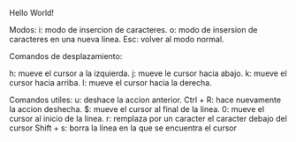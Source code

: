 Hello World!

Modos:
i: modo de insercion de caracteres.
o: modo de insersion de caracteres en una nueva linea.
Esc: volver al modo normal.

Comandos de desplazamiento:

h: mueve el cursor a la izquierda.
j: mueve le cursor hacia abajo.
k: mueve el cursor hacia arriba.
l: mueve el cursor hacia la derecha.

Comandos utiles:
u: deshace la accion anterior.
Ctrl + R: hace nuevamente la accion deshecha.
$: mueve el cursor al final de la linea.
0: mueve el cursor al inicio de la linea.
r: remplaza por un caracter el caracter debajo del cursor
Shift + s: borra la linea en la que se encuentra el cursor
